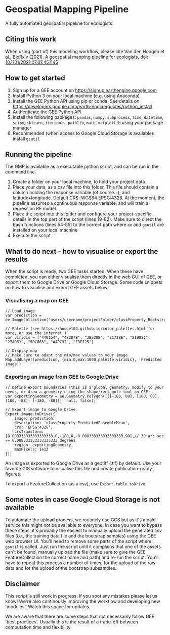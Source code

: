 # Geospatial Mapping Pipeline
A fully automated geospatial pipeline for ecologists.

## Citing this work
When using (part of) this modeling workflow, please cite Van den Hoogen et al., BioRxiv (2021). A geospatial mapping pipeline for ecologists, doi: [10.1101/2021.07.07.451145](https://www.biorxiv.org/content/10.1101/2021.07.07.451145v1)

## How to get started
1. Sign up for a GEE account on https://signup.earthengine.google.com
2. Install Python 3 on your local machine (e.g. using Anaconda)
3. Install the GEE Python API using pip or conda. See details on https://developers.google.com/earth-engine/guides/python_install
4. Authenticate the GEE Python API
5. Install the following packages: `pandas`, `numpy`, `subprocess`, `time`, `datetime`, `scipy`, `sklearn`, `itertools`, `pathlib`, `math`, `matplotlib` using your package manager
6. Recommended (when access to Google Cloud Storage is available): install `gsutil`

## Running the pipeline
The GMP is available as a executable python script, and can be run in the command line.

1. Create a folder on your local machine, to hold your project data
2. Place your data, as a csv file into this folder. This file should contain a column holding the response variable (of course...), and latitude+longitude. Default CRS: WGS84 EPSG:4326. At the moment, the pipeline assumes a continuous response variable, and will train a regression RF model.
3. Place the script into this folder and configure your project-specific details in the top part of the script (lines 19-82). Make sure to direct the bash functions (lines 54-55) to the correct path where `ee` and `gsutil` are installed on your local machine
5. Execute the script

## What to do next - how to visualise or export the results
When the script is ready, two GEE tasks started. When these have completed, you can either visualise them directly in the web GUI of GEE, or export them to Google Drive or Google Cloud Storage. Some code snippets on how to visualise and export GEE assets below.

### Visualising a map on GEE
```
// Load image
var prediction = ee.ImageCollection('users/username/projectFolder/classProperty_Bootstrapped_MultibandImage').select('classProperty_PredictedEnsembleMean')

// Palette (see https://hooge104.github.io/color_palettes.html for more, or use the internet.)
var viridis = ["440154", "472D7B", "3B528B", "2C728E", "21908C", "27AD81", "5DC863", "AADC32", "FDE725"]

// Display map
// Make sure to adapt the min/max values to your image
Map.addLayer(prediction, {min:0,max:1000,palette:viridis}, 'Predicted image')
```

### Exporting an image from GEE to Google Drive
```
// Define export boundaries (this is a global geometry; modify to your needs, or draw a geometry using the shape/rectagnle tool on GEE)
var exportingGeometry = ee.Geometry.Polygon([[[-180, 88], [180, 88], [180, -88], [-180, -88]]], null, false);

// Export image to Google Drive
Export.image.toDrive({
    image: prediction,
    description: 'classProperty_PredictedEnsembleMean',
    crs: 'EPSG:4326', 
    crsTransform: [0.008333333333333333,0,-180,0,-0.008333333333333333,90],// 30 arc sec == 0.008333333333333333 degrees
    region: exportingGeometry,
    maxPixels: 1e13
});
```
An image is exported to Google Drive as a geotiff (.tif) by default. Use your favorite GIS software to visualise this file and create publication-ready figures. 

To export a FeatureCollection (as a csv), use `Export.table.toDrive`.

## Some notes in case Google Cloud Storage is not available
To automate the upload process, we routinely use GCS but as it's a paid service this might not be available to everyone. In case you want to bypass these steps, it's probably the easiest to manually upload the generated csv files (i.e., the training data file and the bootstrap samples) using the GEE web browser UI. You'll need to remove some parts of the script where `gsutil` is called. Just run the script until it complains that one of the assets can't be found, manually upload the file (make sure to give the GEE FeatureCollection the correct name and path) and re-run the script. You'll have to repeat this process a number of times; for the upload of the raw data and for the upload of the bootstrap subsamples. 

## Disclaimer
This script is still work in progress. If you spot any mistakes please let us know! We're also continously improving the workflow and developing new 'modules'. Watch this space for updates. 

We are aware that there are some steps that not necessarily follow GEE 'best practices'. Usually this is the result of a trade-off between computation time and flexibility. 
